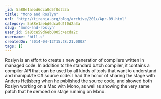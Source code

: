 ```yaml
---
_id: 5a88e1aebd6dca0d5f0d2a3a
title: "Mono and Roslyn"
url: 'http://tirania.org/blog/archive/2014/Apr-09.html'
category: 5a88e1aebd6dca0d5f0d2a3a
slug: 'mono-and-roslyn'
user_id: 5a83ce59d6eb0005c4ecda2c
username: 'bill-s'
createdOn: '2014-04-12T15:58:21.000Z'
tags: []
---
```


Roslyn is an effort to create a new generation of compilers written in managed code. In addition to the standard batch compiler, it contains a compiler API that can be used by all kinds of tools that want to understand and manipulate C# source code. I had the honor of sharing the stage with Anders Hejlsberg when he published the source code, and showed both Roslyn working on a Mac with Mono, as well as showing the very same patch that he demoed on stage running on Mono.
